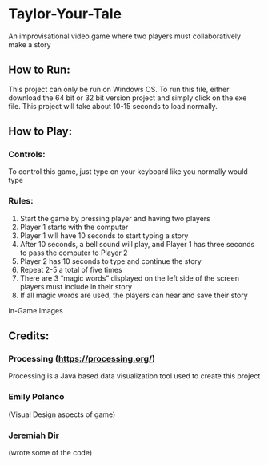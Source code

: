 # Taylor-Your-Tale
An improvisational video game where two players must collaboratively make a story

## How to Run:
This project can only be run on Windows OS. To run this file, either download the 64 bit or 32 bit version project and simply click on the exe file. This project will take about 10-15 seconds to load normally.

## How to Play:
### Controls:
To control this game, just type on your keyboard like you normally would type 

### Rules:
1)	Start the game by pressing player and having two players 
2)	Player 1 starts with the computer 
3)	Player 1 will have 10 seconds to start typing a story
4)	After 10 seconds, a bell sound will play, and Player 1 has three seconds to pass the computer to Player 2
5)	Player 2 has 10 seconds to type and continue the story
6)	Repeat 2-5 a total of five times
7)	There are 3 “magic words” displayed on the left side of the screen players must include in their story 
8)	If all magic words are used, the players can hear and save their story

In-Game Images 

## Credits:
### Processing (https://processing.org/)
Processing is a Java based data visualization tool used to create this project 
### Emily Polanco 
(Visual Design aspects of game)
### Jeremiah Dir 
(wrote some of the code)
